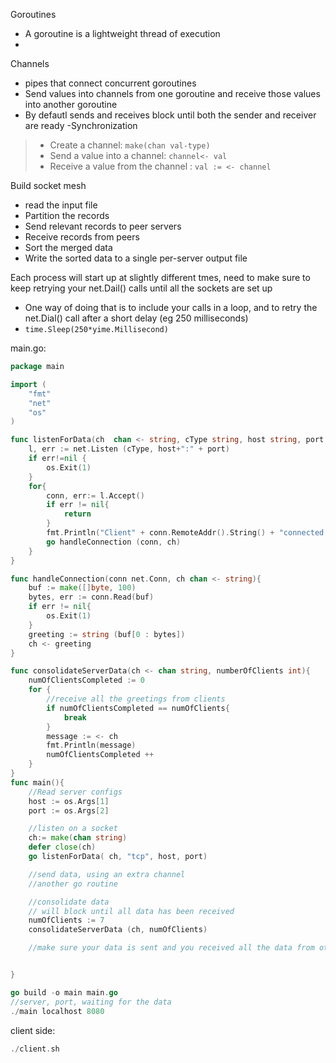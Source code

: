 Goroutines

- A goroutine is a lightweight thread of execution
-

Channels

- pipes that connect concurrent goroutines
- Send values into channels from one goroutine and receive those values into another goroutine
- By defautl sends and receives block until both the sender and receiver are ready -Synchronization

> - Create a channel:
>   `make(chan val-type)`
> - Send a value into a channel: `channel<- val`
> - Receive a value from the channel : `val := <- channel`

Build socket mesh

- read the input file
- Partition the records
- Send relevant records to peer servers
- Receive records from peers
- Sort the merged data
- Write the sorted data to a single per-server output file

Each process will start up at slightly different tmes, need to make sure to keep retrying your net.Dail() calls until all the sockets are set up

- One way of doing that is to include your calls in a loop, and to retry the net.Dial() call after a short delay (eg 250 milliseconds)
- `time.Sleep(250*yime.Millisecond)`

main.go:

```go
package main

import (
    "fmt"
    "net"
    "os"
)

func listenForData(ch  chan <- string, cType string, host string, port string){
    l, err := net.Listen (cType, host+":" + port)
    if err!=nil {
        os.Exit(1)
    }
    for{
        conn, err:= l.Accept()
        if err != nil{
            return
        }
        fmt.Println("Client" + conn.RemoteAddr().String() + "connected.")
        go handleConnection (conn, ch)
    }
}

func handleConnection(conn net.Conn, ch chan <- string){
    buf := make([]byte, 100)
    bytes, err := conn.Read(buf)
    if err != nil{
        os.Exit(1)
    }
    greeting := string (buf[0 : bytes])
    ch <- greeting
}

func consolidateServerData(ch <- chan string, numberOfClients int){
    numOfClientsCompleted := 0
    for {
        //receive all the greetings from clients
        if numOfClientsCompleted == numOfClients{
            break
        }
        message := <- ch
        fmt.Println(message)
        numOfClientsCompleted ++
    }
}
func main(){
    //Read server configs
    host := os.Args[1]
    port := os.Args[2]

    //listen on a socket
    ch:= make(chan string)
    defer close(ch)
    go listenForData( ch, "tcp", host, port)

    //send data, using an extra channel
    //another go routine

    //consolidate data
    // will block until all data has been received
    numOfClients := 7
    consolidateServerData (ch, numOfClients)

    //make sure your data is sent and you received all the data from other servers, then exit


}

```

```go
go build -o main main.go
//server, port, waiting for the data
./main localhost 8080
```

client side:

```go
./client.sh
```
